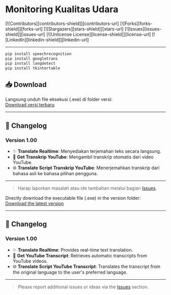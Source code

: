 # Monitoring Kualitas Udara

[![Contributors][contributors-shield]][contributors-url]
[![Forks][forks-shield]][forks-url]
[![Stargazers][stars-shield]][stars-url]
[![Issues][issues-shield]][issues-url]
[![Unlicense License][license-shield]][license-url]
[![LinkedIn][linkedin-shield]][linkedin-url]

---
```bash
pip install speechrecognition
pip install googletrans
pip install langdetect
pip install tkintertable
``````
## 📥 Download

Langsung unduh file eksekusi (.exe) di folder versi:  
[Download versi terbaru](./version/ui_translete_installer.exe)

---

## 📝 Changelog

### **Version 1.00**
- ✨ **Translate Realtime**: Menyediakan terjemahan teks secara langsung.
- 📜 **Get Transkrip YouTube**: Mengambil transkrip otomatis dari video YouTube.
- 🌐 **Translate Script Transkrip YouTube**: Menerjemahkan transkrip dari bahasa asli ke bahasa pilihan pengguna.

---

> Harap laporkan masalah atau ide tambahan melalui bagian [Issues](issues-url).

Directly download the executable file (.exe) in the version folder:  
[Download the latest version](./version/ui_translete_installer.exe)

---

## 📝 Changelog

### **Version 1.00**
- ✨ **Translate Realtime**: Provides real-time text translation.
- 📜 **Get YouTube Transcript**: Retrieves automatic transcripts from YouTube videos.
- 🌐 **Translate Script YouTube Transcript**: Translates the transcript from the original language to the user's preferred language.

---

> Please report additional issues or ideas via the [Issues](issues-url) section.